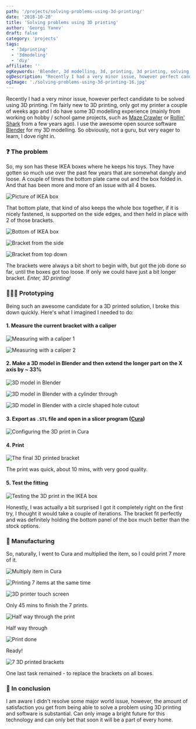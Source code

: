 ```yaml
---
path: '/projects/solving-problems-using-3d-printing/'
date: '2018-10-20'
title: 'Solving problems using 3D printing'
author: 'Georgi Yanev'
draft: false
category: 'projects'
tags:
  - '3dprinting'
  - '3dmodeling'
  - 'diy'
affiliate: ''
ogKeywords: 'Blender, 3d modelling, 3d, printing, 3d printing, solving problems, diy, practical, learning, developing, life-long learning, Cura, Anycubic, Prusa I3 mega'
ogDescription: "Recently I had a very minor issue, however perfect candidate to be solved using 3D printing. I'm fairly new to 3D printing, only got my printer a couple of weeks ago and I do have some 3D modelling experience (mainly from working on hobby / school game projects, such as Maze Crawler or Rollin' Shark from a few years ago). I use the awesome open source software Blender for my 3D modelling."
ogImage: './solving-problems-using-3d-printing-16.jpg'
---
```


Recently I had a very minor issue, however perfect candidate to be solved using 3D printing. I'm fairly new to 3D printing, only got my printer a couple of weeks ago and I do have some 3D modelling experience (mainly from working on hobby / school game projects, such as [Maze Crawler][1] or [Rollin' Shark][1] from a few years ago). I use the awesome open source software [Blender][2] for my 3D modelling. So obviously, not a guru, but very eager to learn, I dove right in.

### ❓ The problem

So, my son has these IKEA boxes where he keeps his toys. They have gotten so much use over the past few years that are somewhat dangly and loose. A couple of times the bottom plate came out and the box folded in. And that has been more and more of an issue with all 4 boxes.

![Picture of IKEA box](solving-problems-using-3d-printing-1.jpg)

That bottom plate, that kind of also keeps the whole box together, if it is nicely fastened, is supported on the side edges, and then held in place with 2 of those brackets.

![Bottom of IKEA box](solving-problems-using-3d-printing-2.jpg)

![Bracket from the side](solving-problems-using-3d-printing-3.jpg)

![Bracket from top down](solving-problems-using-3d-printing-4.jpg)

The brackets were always a bit short to begin with, but got the job done so far, until the boxes got too loose. If only we could have just a bit longer bracket. <em>Enter, 3D printing!</em>

### 👨🏼‍🎨️ Prototyping

Being such an awesome candidate for a 3D printed solution, I broke this down quickly. Here's what I imagined I needed to do:

#### 1. Measure the current bracket with a caliper

![Measuring with a caliper 1](solving-problems-using-3d-printing-5.jpg)

![Measuring with a caliper 2](solving-problems-using-3d-printing-6.jpg)

#### 2. Make a 3D model in Blender and then extend the longer part on the X axis by ~ 33%

![3D model in Blender](solving-problems-using-3d-printing-7.png)

![3D model in Blender with a cylinder through](solving-problems-using-3d-printing-8.png)

![3D model in Blender with a circle shaped hole cutout](solving-problems-using-3d-printing-9.png)

#### 3. Export as `.STL` file and open in a slicer program ([Cura][3])

![Configuring the 3D print in Cura](solving-problems-using-3d-printing-10.png)

#### 4. Print

![The final 3D printed bracket](solving-problems-using-3d-printing-11.jpg)

The print was quick, about 10 mins, with very good quality.

#### 5. Test the fitting

![Testing the 3D print in the IKEA box](solving-problems-using-3d-printing-12.jpg)

Honestly, I was actually a bit surprised I got it completely right on the first try, I thought it would take a couple of iterations. The bracket fit perfectly and was definitely holding the bottom panel of the box much better than the stock options.

### 🔩 Manufacturing

So, naturally, I went to Cura and multiplied the item, so I could print 7 more of it.

![Multiply item in Cura](solving-problems-using-3d-printing-13.png)

![Printing  7 items at the same time](solving-problems-using-3d-printing-14.jpg)

![3D printer touch screen](solving-problems-using-3d-printing-15.jpg)

Only 45 mins to finish the 7 prints.

![Half way through the print](solving-problems-using-3d-printing-16.jpg)

Half way through

![Print done](solving-problems-using-3d-printing-17.jpg)

Ready!

![7 3D printed brackets](solving-problems-using-3d-printing-18.jpg)

One last task remained - to replace the brackets on all boxes.

### 🏁 In conclusion

I am aware I didn't resolve some major world issue, however, the amount of satisfaction you get from being able to solve a problem using 3D printing and software is substantial. Can only image a bright future for this technology and can only bet that soon it will be a part of every home.

[0]: Linkslist
[1]: /eternal-archives/game-dev-videos/
[2]: https://www.blender.org/
[3]: https://ultimaker.com/en/products/ultimaker-cura-software
